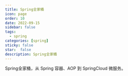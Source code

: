```yaml
---
title: Spring全家桶
icon: page 
order: 10
date: 2022-09-15
sidebar: false
tags:
  - spring
categories: [spring]
sticky: false
star:  false
description: Spring全家桶
---
```


Spring全家桶，从 Spring 容器、AOP 到 SpringCloud 微服务。
<!-- more -->

